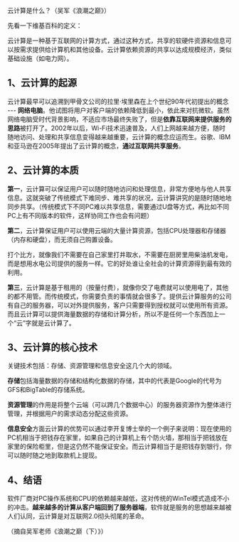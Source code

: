 云计算是什么？（吴军《浪潮之巅》）

先看一下维基百科的定义：

云计算是一种基于互联网的计算方式，通过这种方式，共享的软硬件资源和信息可以按需求提供给计算机和其他设备。云计算依赖资源的共享以达成规模经济，类似基础设施（如电力网）。

## 1、云计算的起源

云计算最早可以追溯到甲骨文公司的拉里·埃里森在上个世纪90年代初提出的概念 --- **网络电脑**。他试图将用户对客户端的依赖降低到最小，依此来对抗微软。虽然网络电脑受时代背景影响，不适应市场最终失败了，但是**依靠互联网来提供服务的思路**被打开了。2002年以后，Wi-Fi技术迅速普及，人们上网越来越方便，随时随地访问、处理和共享信息变得越来越重要，云计算的概念应运而生。谷歌、IBM和亚马逊在2005年提出了云计算的概念，**通过互联网共享服务**。

## 2、云计算的本质

**第一**，云计算可以保证用户可以随时随地访问和处理信息，非常方便地与他人共享信息。这就突破了传统模式下难同步、难共享的状况，云计算讲究的是随时随地地同步共享。（传统模式下不同PC难以共享信息，需要通过U盘等方式，再比如不同PC上有不同版本的软件，这样协同工作也会有问题）

**第二**，云计算保证用户可以使用云端的大量计算资源，包括CPU处理器和存储器（内存和硬盘），而无须自己购置设备。

打个比方，就像我们不需要在自己家里打井取水，不需要在厨房里用柴油机发电，而是想用水电公司提供的服务一样。它的好处谁让全社会的计算资源得到最有效的利用。

**第三**，云计算是基于租用的（按量付费），就像你交了电费就可以使用电了，其他的都不用管。而传统模式，你需要负责的事情就会很多了。提供云计算服务的公司有自己的服务器，可以对外提供服务，客户只需要得到授权就可以使用所有资源。而且云计算可以提供海量数据的存储和计算分析，所以不是任何一个东西加上一个“云”字就是云计算了。

## 3、云计算的核心技术

关键技术包括：存储、资源管理和信息安全这几个大的领域。

**存储**包括海量数据的存储和结构化数据的存储，其中的代表是Google的代号为GFS和BigTable的存储系统。

**资源管理**的作用是将整个云端（可以跨几个数据中心）的服务器资源作为整体进行管理，并根据用户的需求动态分配这些资源。

**信息安全**方面云计算的优势可以通过李开复博士举的一个例子来说明：现在使用的PC机相当于把钱存在家里，如果自己的计算机上有个防火墙，那相当于把钱放在家里的保险柜里，但是这仍然不能保证安全。而云计算相当于是把钱存到银行，你可以随时随之地到取款机上提现。

## 4、结语

软件厂商对PC操作系统和CPU的依赖越来越低，这对传统的WinTel模式造成不小的冲击。**越来越多的计算从客户端回到了服务器端**，软件就是服务的思想越来越被人们认同，云计算是对互联网2.0彻头彻尾的革命。

（摘自吴军老师《浪潮之巅（下）》）